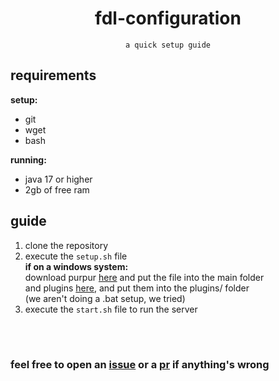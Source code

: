 <center>

# fdl-configuration
    a quick setup guide
</center>

## requirements
**setup:**
- git
- wget
- bash

**running:**
- java 17 or higher
- 2gb of free ram

## guide
1. clone the repository
2. execute the `setup.sh` file  
    **if on a windows system:**  
    download purpur [here](https://api.purpurmc.org/v2/purpur/1.19/latest/download) and put the file into the main folder  
    and plugins [here](https://pyt.igorek.dev/bin/plugins/s9), and put them into the plugins/ folder  
    (we aren't doing a .bat setup, we tried)
3. execute the `start.sh` file to run the server
<br>
<br>

### feel free to open an [issue](https://github.com/fdl-mc/fdl-configuration/issues) or a [pr](https://github.com/fdl-mc/fdl-configuration/pulls) if anything's wrong
